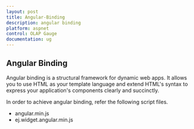 ```yaml
---
layout: post
title: Angular-Binding
description: angular binding
platform: aspnet
control: OLAP Gauge
documentation: ug
---
```


## Angular Binding

Angular binding is a structural framework for dynamic web apps. It allows you to use HTML as your template language and extend HTML's syntax to express your application's components clearly and succinctly.

In order to achieve angular binding, refer the following script files.

* angular.min.js
* ej.widget.angular.min.js



